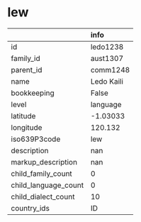 # lew
|                      | info       |
|:---------------------|:-----------|
| id                   | ledo1238   |
| family_id            | aust1307   |
| parent_id            | comm1248   |
| name                 | Ledo Kaili |
| bookkeeping          | False      |
| level                | language   |
| latitude             | -1.03033   |
| longitude            | 120.132    |
| iso639P3code         | lew        |
| description          | nan        |
| markup_description   | nan        |
| child_family_count   | 0          |
| child_language_count | 0          |
| child_dialect_count  | 10         |
| country_ids          | ID         |